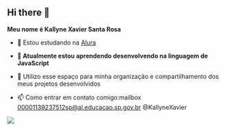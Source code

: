 ## Hi there 👋

**Meu nome é Kallyne Xavier Santa Rosa**

- 🔭 Estou estudando na [Alura](https://www.alura.com.br)
- **🌱 Atualmente estou aprendendo desenvolvendo na linguagem de JavaScript**
- 💬 Utilizo esse espaço para minha organização e compartilhamento dos meus projetos desenvolvidos

- 📫 Como entrar em contato comigo:mailbox
  00001139237512sp@al.educacao.sp.gov.br
  @KallyneXavier

![](https://tenor.com/pt-BR/view/naruto-gif-19427546)
